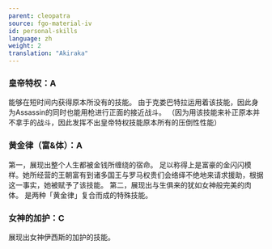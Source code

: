 ```yaml
---
parent: cleopatra
source: fgo-material-iv
id: personal-skills
language: zh
weight: 2
translation: "Akiraka"
---
```


### 皇帝特权：A

能够在短时间内获得原本所没有的技能。
由于克娄巴特拉运用着该技能，因此身为Assassin的同时也能用枪进行正面的接近战斗。
（因为用该技能来补正原本并不拿手的战斗，因此发挥不出皇帝特权技能原本所有的压倒性性能）

### 黄金律（富&体）：A

第一，展现出整个人生都被金钱所缠绕的宿命。
足以称得上是富豪的金闪闪模样。她所经营的王朝富有到诸多国王与罗马权贵们会络绎不绝地来请求援助，根据这一事实，她被赋予了该技能。
第二，展现出与生俱来的犹如女神般完美的肉体。
是两种「黄金律」复合而成的特殊技能。

### 女神的加护：C

展现出女神伊西斯的加护的技能。
